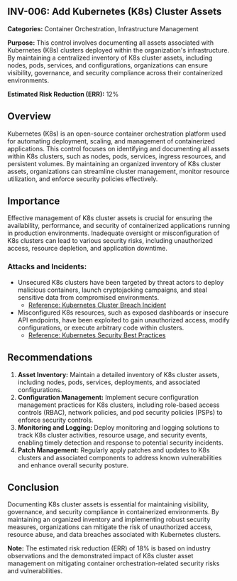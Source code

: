 ## INV-006: Add Kubernetes (K8s) Cluster Assets

**Categories:** Container Orchestration, Infrastructure Management

**Purpose:** This control involves documenting all assets associated with Kubernetes (K8s) clusters deployed within the organization's infrastructure. By maintaining a centralized inventory of K8s cluster assets, including nodes, pods, services, and configurations, organizations can ensure visibility, governance, and security compliance across their containerized environments.

**Estimated Risk Reduction (ERR):** 12%

## Overview
Kubernetes (K8s) is an open-source container orchestration platform used for automating deployment, scaling, and management of containerized applications. This control focuses on identifying and documenting all assets within K8s clusters, such as nodes, pods, services, ingress resources, and persistent volumes. By maintaining an organized inventory of K8s cluster assets, organizations can streamline cluster management, monitor resource utilization, and enforce security policies effectively.

## Importance
Effective management of K8s cluster assets is crucial for ensuring the availability, performance, and security of containerized applications running in production environments. Inadequate oversight or misconfiguration of K8s clusters can lead to various security risks, including unauthorized access, resource depletion, and application downtime.

### Attacks and Incidents:
- Unsecured K8s clusters have been targeted by threat actors to deploy malicious containers, launch cryptojacking campaigns, and steal sensitive data from compromised environments.
  - [Reference: Kubernetes Cluster Breach Incident](https://www.securityweek.com/kubernetes-cluster-security-incident-exposes-sensitive-data)
- Misconfigured K8s resources, such as exposed dashboards or insecure API endpoints, have been exploited to gain unauthorized access, modify configurations, or execute arbitrary code within clusters.
  - [Reference: Kubernetes Security Best Practices](https://kubernetes.io/docs/concepts/security/overview/)

## Recommendations
1. **Asset Inventory:** Maintain a detailed inventory of K8s cluster assets, including nodes, pods, services, deployments, and associated configurations.
2. **Configuration Management:** Implement secure configuration management practices for K8s clusters, including role-based access controls (RBAC), network policies, and pod security policies (PSPs) to enforce security controls.
3. **Monitoring and Logging:** Deploy monitoring and logging solutions to track K8s cluster activities, resource usage, and security events, enabling timely detection and response to potential security incidents.
4. **Patch Management:** Regularly apply patches and updates to K8s clusters and associated components to address known vulnerabilities and enhance overall security posture.

## Conclusion
Documenting K8s cluster assets is essential for maintaining visibility, governance, and security compliance in containerized environments. By maintaining an organized inventory and implementing robust security measures, organizations can mitigate the risk of unauthorized access, resource abuse, and data breaches associated with Kubernetes clusters.

**Note:** The estimated risk reduction (ERR) of 18% is based on industry observations and the demonstrated impact of K8s cluster asset management on mitigating container orchestration-related security risks and vulnerabilities.
